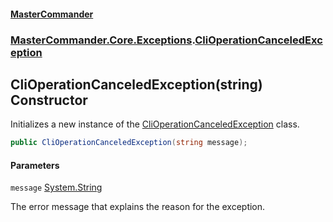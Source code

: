 #### [MasterCommander](MasterCommander.md 'MasterCommander')
### [MasterCommander.Core.Exceptions](MasterCommander.Core.Exceptions.md 'MasterCommander.Core.Exceptions').[CliOperationCanceledException](CliOperationCanceledException.md 'MasterCommander.Core.Exceptions.CliOperationCanceledException')

## CliOperationCanceledException(string) Constructor

Initializes a new instance of the [CliOperationCanceledException](CliOperationCanceledException.md 'MasterCommander.Core.Exceptions.CliOperationCanceledException') class.

```csharp
public CliOperationCanceledException(string message);
```
#### Parameters

<a name='MasterCommander.Core.Exceptions.CliOperationCanceledException.CliOperationCanceledException(string).message'></a>

`message` [System.String](https://docs.microsoft.com/en-us/dotnet/api/System.String 'System.String')

The error message that explains the reason for the exception.